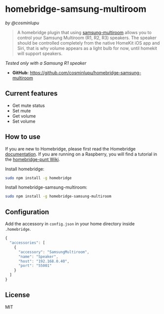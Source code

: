 homebridge-samsung-multiroom
====
_by @cosminlupu_

> A homebridge plugin that using [samsung-multiroom](https://github.com/cosminlupu/samsung-multiroom) allows you to control your Samsung Multiroom (R1, R2, R3) speakers. The speaker should be controlled completely from the native HomeKit iOS app and Siri, that is why volume appears as a light bulb for now, until homekit will support speakers.

_Tested only with a Samsung R1 speaker_

* **GitHub:** <https://github.com/cosminlupu/homebridge-samsung-multiroom>

## Current features
* Get mute status
* Set mute
* Get volume
* Set volume

## How to use
If you are new to Homebridge, please first read the Homebridge [documentation](https://www.npmjs.com/package/homebridge).
If you are running on a Raspberry, you will find a tutorial in the [homebridge-punt Wiki](https://github.com/cflurin/homebridge-punt/wiki/Running-Homebridge-on-a-Raspberry-Pi).

Install homebridge:
```sh
sudo npm install -g homebridge
```

Install homebridge-samsung-multiroom:
```sh
sudo npm install -g homebridge-samsung-multiroom
```

## Configuration

Add the accessory in `config.json` in your home directory inside `.homebridge`.

```js
{
  "accessories": [
    {
      "accessory": "SamsungMultiroom",
      "name": "Speaker",
      "host": "192.168.0.40",
      "port": "55001"
    }
  ]
}
```

## License
MIT